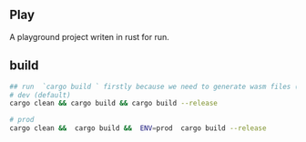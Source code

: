 ## Play
A playground project writen in rust for run.

## build
```bash
## run  `cargo build ` firstly because we need to generate wasm files (which will cause deadlock in --release mode)
# dev (default)
cargo clean && cargo build && cargo build --release

# prod
cargo clean &&  cargo build &&  ENV=prod  cargo build --release
```